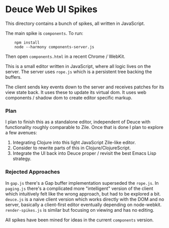 # Deuce Web UI Spikes

This directory contains a bunch of spikes, all written in JavaScript.

The main spike is `components`. To run:

```
    npm install
    node --harmony components-server.js
```

Then open `components.html` in a recent Chrome / WebKit.

This is a small editor written in JavaScript, where all logic lives on the server.
The server uses `rope.js` which is a persistent tree backing the buffers.

The client sends key events down to the server and receives patches for its view state back. It uses these to update its virtual dom.
It uses web components / shadow dom to create editor specific markup.


### Plan

I plan to finish this as a standalone editor, independent of Deuce with functionality roughly comparable to Zile. Once that is done I plan to explore a few avenues:

1. Integrating Clojure into this light JavaScript Zile-like editor.
2. Consider to rewrite parts of this in Clojure/ClojureScript.
3. Integrate the UI back into Deuce proper / revisit the best Emacs Lisp strategy.


### Rejected Approaches

In `gap.js` there's a Gap buffer implementation superseded the `rope.js`. In `paging.js` there's a complicated more "intelligent" version of the client which intuitively felt like the wrong approach, but had to be explored a bit. `deuce.js` is a naive client version which works directly with the DOM and no server, basically a client-first editor eventually depending on node-webkit. `render-spikes.js` is similar but focusing on viewing and has no editing.

All spikes have been mined for ideas in the current `components` version.
